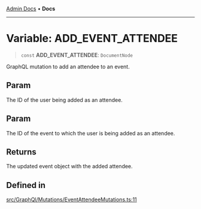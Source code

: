[Admin Docs](/) • **Docs**

***

# Variable: ADD\_EVENT\_ATTENDEE

> `const` **ADD\_EVENT\_ATTENDEE**: `DocumentNode`

GraphQL mutation to add an attendee to an event.

## Param

The ID of the user being added as an attendee.

## Param

The ID of the event to which the user is being added as an attendee.

## Returns

The updated event object with the added attendee.

## Defined in

[src/GraphQl/Mutations/EventAttendeeMutations.ts:11](https://github.com/PalisadoesFoundation/talawa-admin/blob/main/src/GraphQl/Mutations/EventAttendeeMutations.ts#L11)
